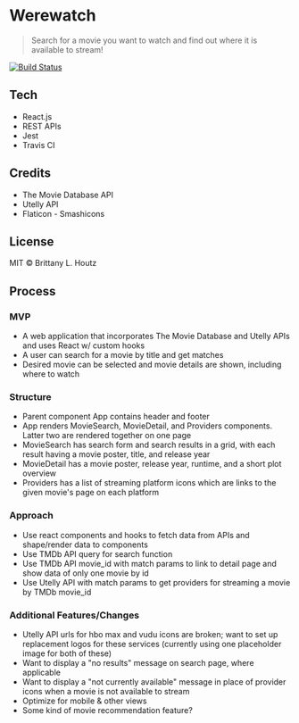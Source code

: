 # Werewatch

> Search for a movie you want to watch and find out where it is available to stream!

[![Build Status](https://travis-ci.com/llastflowers/werewatch.svg?branch=master)](https://travis-ci.com/llastflowers/werewatch)

## Tech
* React.js
* REST APIs
* Jest
* Travis CI

## Credits
* The Movie Database API
* Utelly API
* Flaticon - Smashicons

## License
MIT © Brittany L. Houtz

## Process

### MVP
* A web application that incorporates The Movie Database and Utelly APIs and uses React w/ custom hooks
* A user can search for a movie by title and get matches
* Desired movie can be selected and movie details are shown, including where to watch

### Structure

* Parent component App contains header and footer
* App renders MovieSearch, MovieDetail, and Providers components. Latter two are rendered together on one page
* MovieSearch has search form and search results in a grid, with each result having a movie poster, title, and release year
* MovieDetail has a movie poster, release year, runtime, and a short plot overview
* Providers has a list of streaming platform icons which are links to the given movie's page on each platform

### Approach

* Use react components and hooks to fetch data from APIs and shape/render data to components
* Use TMDb API query for search function
* Use TMDb API movie_id with match params to link to detail page and show data of only one movie by id
* Use Utelly API with match params to get providers for streaming a movie by TMDb movie_id

### Additional Features/Changes

* Utelly API urls for hbo max and vudu icons are broken; want to set up replacement logos for these services (currently using one placeholder image for both of these)
* Want to display a "no results" message on search page, where applicable
* Want to display a "not currently available" message in place of provider icons when a movie is not available to stream
* Optimize for mobile & other views
* Some kind of movie recommendation feature?